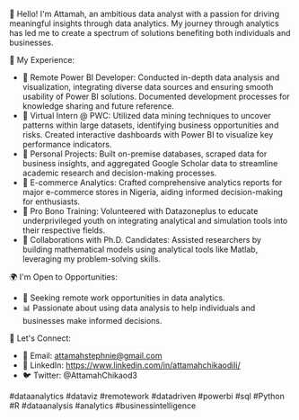 👋 Hello! I'm Attamah, an ambitious data analyst with a passion for driving meaningful insights through data analytics. My journey through analytics has led me to create a spectrum of solutions benefiting both individuals and businesses.

🚀 My Experience:
- 💼 Remote Power BI Developer: Conducted in-depth data analysis and visualization, integrating diverse data sources and ensuring smooth usability of Power BI solutions. Documented development processes for knowledge sharing and future reference.
- 💼 Virtual Intern @ PWC: Utilized data mining techniques to uncover patterns within large datasets, identifying business opportunities and risks. Created interactive dashboards with Power BI to visualize key performance indicators.
- 💼 Personal Projects: Built on-premise databases, scraped data for business insights, and aggregated Google Scholar data to streamline academic research and decision-making processes.
- 💼 E-commerce Analytics: Crafted comprehensive analytics reports for major e-commerce stores in Nigeria, aiding informed decision-making for enthusiasts.
- 💼 Pro Bono Training: Volunteered with Datazoneplus to educate underprivileged youth on integrating analytical and simulation tools into their respective fields.
- 💼 Collaborations with Ph.D. Candidates: Assisted researchers by building mathematical models using analytical tools like Matlab, leveraging my problem-solving skills.

🌍 I'm Open to Opportunities:
- 🌟 Seeking remote work opportunities in data analytics.
- 📊 Passionate about using data analysis to help individuals and businesses make informed decisions.

🔗 Let's Connect:
- 📧 Email: attamahstephnie@gmail.com
- 💼 LinkedIn: https://www.linkedin.com/in/attamahchikaodili/
- 🐦 Twitter: @AttamahChikaod3

#dataanalytics #dataviz #remotework #datadriven #powerbi #sql #Python #R #dataanalysis #analytics #businessintelligence





